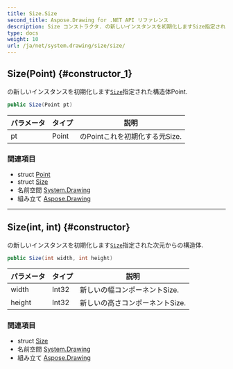 ```yaml
---
title: Size.Size
second_title: Aspose.Drawing for .NET API リファレンス
description: Size コンストラクタ. の新しいインスタンスを初期化しますSize指定された構造体Point.
type: docs
weight: 10
url: /ja/net/system.drawing/size/size/
---
```

## Size(Point) {#constructor_1}

の新しいインスタンスを初期化します[`Size`](../)指定された構造体Point.

```csharp
public Size(Point pt)
```

| パラメータ | タイプ | 説明 |
| --- | --- | --- |
| pt | Point | のPointこれを初期化する元Size. |

### 関連項目

* struct [Point](../../point/)
* struct [Size](../)
* 名前空間 [System.Drawing](../../size/)
* 組み立て [Aspose.Drawing](../../../)

---

## Size(int, int) {#constructor}

の新しいインスタンスを初期化します[`Size`](../)指定された次元からの構造体.

```csharp
public Size(int width, int height)
```

| パラメータ | タイプ | 説明 |
| --- | --- | --- |
| width | Int32 | 新しいの幅コンポーネントSize. |
| height | Int32 | 新しいの高さコンポーネントSize. |

### 関連項目

* struct [Size](../)
* 名前空間 [System.Drawing](../../size/)
* 組み立て [Aspose.Drawing](../../../)



